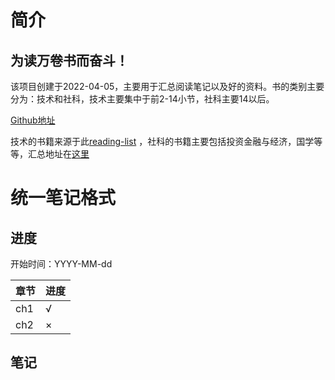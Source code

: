 # 简介

## 为**读万卷书**而奋斗！

该项目创建于2022-04-05，主要用于汇总阅读笔记以及好的资料。书的类别主要分为：技术和社科，技术主要集中于前2-14小节，社科主要14以后。

[Github地址](https://github.com/xiaozhiliaoo/reading-note)

技术的书籍来源于此[reading-list](https://xiaozhiliaoo.github.io/reading-list/)
，社科的书籍主要包括投资金融与经济，国学等等，汇总地址在[这里](https://xiaozhiliaoo.github.io/reading-note/reference/booklist.html)

# 统一笔记格式

## 进度

开始时间：YYYY-MM-dd

| 章节 | 进度 |
| ---- | ---- |
| ch1  | √    |
| ch2  | ×    |

## 笔记